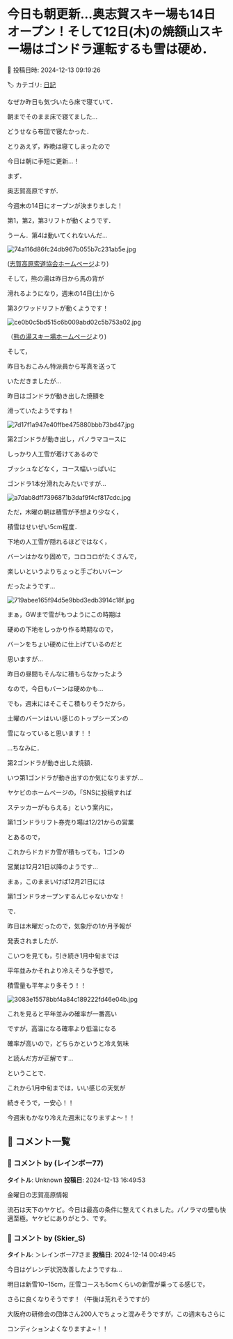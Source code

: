 # 今日も朝更新…奥志賀スキー場も14日オープン！そして12日(木)の焼額山スキー場はゴンドラ運転するも雪は硬め．

📅 投稿日時: 2024-12-13 09:19:26

🏷️ カテゴリ: [日記](cc4b5682fb7b8b144980957a978653fb0.md)

なぜか昨日も気づいたら床で寝ていて．


朝までそのまま床で寝てました…


どうせなら布団で寝たかった．





とりあえず，昨晩は寝てしまったので


今日は朝に手短に更新…！





まず．


奥志賀高原ですが．


今週末の14日にオープンが決まりました！


第1，第2，第3リフトが動くようです．


うーん．第4は動いてくれないんだ…







![74a116d86fc24db967b055b7c231ab5e.jpg](images/74a116d86fc24db967b055b7c231ab5e.jpg)




([志賀高原索道協会ホームページ](https://shigakogen-ski.or.jp/winter/news/2024/12/open.html)より)





そして，熊の湯は昨日から馬の背が


滑れるようになり，週末の14日(土)から


第3クワッドリフトが動くようです！







![ce0b0c5bd515c6b009abd02c5b753a02.jpg](images/ce0b0c5bd515c6b009abd02c5b753a02.jpg)




（[熊の湯スキー場ホームページ](https://www.kumanoyu.co.jp/lift/)より)





そして，


昨日もおこみん特派員から写真を送って


いただきましたが…


昨日はゴンドラが動き出した焼額を


滑っていたようですね！




![7d17f1a947e40ffbe475880bbb73bd47.jpg](images/7d17f1a947e40ffbe475880bbb73bd47.jpg)







第2ゴンドラが動き出し，パノラマコースに


しっかり人工雪が着けてあるので


ブッシュなどなく，コース幅いっぱいに


ゴンドラ1本分滑れたみたいですが…




![a7dab8dff7396871b3daf9f4cf817cdc.jpg](images/a7dab8dff7396871b3daf9f4cf817cdc.jpg)







ただ，木曜の朝は積雪が予想より少なく，


積雪はせいぜい5cm程度．


下地の人工雪が隠れるほどではなく，


バーンはかなり固めで，コロコロがたくさんで，


楽しいというよりちょっと手ごわいバーン


だったようです…




![719abee165f94d5e9bbd3edb3914c18f.jpg](images/719abee165f94d5e9bbd3edb3914c18f.jpg)







まぁ，GWまで雪がもつようにこの時期は


硬めの下地をしっかり作る時期なので，


バーンをちょい硬めに仕上げているのだと


思いますが…


昨日の昼間もそんなに積もらなかったよう


なので，今日もバーンは硬めかも…





でも，週末にはそこそこ積もりそうだから，


土曜のバーンはいい感じのトップシーズンの


雪になっていると思います！！





…ちなみに．


第2ゴンドラが動き出した焼額．


いつ第1ゴンドラが動き出すのか気になりますが…


ヤケビのホームページの，「SNSに投稿すれば


ステッカーがもらえる」という案内に，


第1ゴンドラリフト券売り場は12/21からの営業


とあるので，


これからドカドカ雪が積もっても，1ゴンの


営業は12月21日以降のようです…





まぁ，このままいけば12月21日には


第1ゴンドラオープンするんじゃないかな！





で．


昨日は木曜だったので，気象庁の1か月予報が


発表されましたが．


こいつを見ても，引き続き1月中旬までは


平年並みかそれより冷えそうな予想で，


積雪量も平年より多そう！！







![3083e15578bbf4a84c189222fd46e04b.jpg](images/3083e15578bbf4a84c189222fd46e04b.jpg)







これを見ると平年並みの確率が一番高い


ですが，高温になる確率より低温になる


確率が高いので，どちらかというと冷え気味


と読んだ方が正解です…





ということで．


これから1月中旬までは，いい感じの天気が


続きそうで，一安心！！





今週末もかなり冷えた週末になりますよ～！！

## 💬 コメント一覧

### 💬 コメント by (レインボー77)
**タイトル**: Unknown
**投稿日**: 2024-12-13 16:49:53

金曜日の志賀高原情報

流石は天下のヤケビ。今日は最高の条件に整えてくれました。パノラマの壁も快適至極。ヤケビにありがとう、です。

### 💬 コメント by (Skier_S)
**タイトル**: ＞レインボー77さま
**投稿日**: 2024-12-14 00:49:45

今日はゲレンデ状況改善したようですね…

明日は新雪10~15cm，圧雪コースも5cmくらいの新雪が乗ってる感じで，

さらに良くなりそうです！（午後は荒れそうですが）

大阪府の研修会の団体さん200人でちょっと混みそうですが，この週末もさらに

コンディションよくなりますよ~！！

